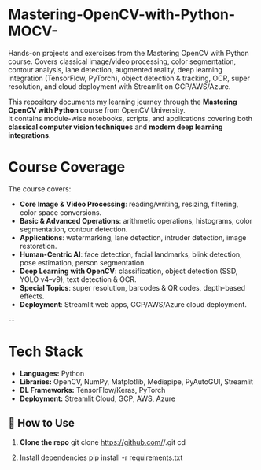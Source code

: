 # Mastering-OpenCV-with-Python-MOCV-
Hands-on projects and exercises from the Mastering OpenCV with Python course. Covers classical image/video processing, color segmentation, contour analysis, lane detection, augmented reality, deep learning integration (TensorFlow, PyTorch), object detection &amp; tracking, OCR, super resolution, and cloud deployment with Streamlit on GCP/AWS/Azure.

This repository documents my learning journey through the **Mastering OpenCV with Python** course from OpenCV University.  
It contains module-wise notebooks, scripts, and applications covering both **classical computer vision techniques** and **modern deep learning integrations**.


# Course Coverage

The course covers:

- **Core Image & Video Processing**: reading/writing, resizing, filtering, color space conversions.  
- **Basic & Advanced Operations**: arithmetic operations, histograms, color segmentation, contour detection.  
- **Applications**: watermarking, lane detection, intruder detection, image restoration.  
- **Human-Centric AI**: face detection, facial landmarks, blink detection, pose estimation, person segmentation.  
- **Deep Learning with OpenCV**: classification, object detection (SSD, YOLO v4–v9), text detection & OCR.  
- **Special Topics**: super resolution, barcodes & QR codes, depth-based effects.  
- **Deployment**: Streamlit web apps, GCP/AWS/Azure cloud deployment.  

--
# Tech Stack

- **Languages:** Python  
- **Libraries:** OpenCV, NumPy, Matplotlib, Mediapipe, PyAutoGUI, Streamlit  
- **DL Frameworks:** TensorFlow/Keras, PyTorch  
- **Deployment:** Streamlit Cloud, GCP, AWS, Azure  

## 🚀 How to Use

1. **Clone the repo**
git clone https://github.com/<your-username>/<repo>.git
cd <repo>

2. Install dependencies
pip install -r requirements.txt
